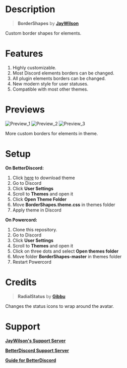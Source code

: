 # Description

> **BorderShapes** by **[JayWilson](https://github.com/JayWilson7)**

Custom border shapes for elements.

# Features

1. Highly customizable.
2. Most Discord elements borders can be changed.
3. All plugin elements borders can be changed.
4. New modern style for user statuses.
5. Compatible with most other themes.

# Previews

![Preview_1](https://github.com/JayWilson7/BorderShapes/raw/master/Previews/Preview_1.png)
![Preview_2](https://github.com/JayWilson7/BorderShapes/raw/master/Previews/Preview_2.png)
![Preview_3](https://github.com/JayWilson7/BorderShapes/raw/master/Previews/Preview_3.png)

More custom borders for elements in theme.

# Setup

**On BetterDiscord:**

1. Click [here](https://betterdiscord.net/ghdl?id=3403) to download theme
2. Go to Discord
3. Click **User Settings** 
4. Scroll to **Themes** and open it
5. Click **Open Theme Folder**
6. Move **BorderShapes.theme.css** in themes folder
7. Apply theme in Discord

**On Powercord:**

1. Clone this repository.
2. Go to Discord
3. Click **User Settings** 
4. Scroll to **Themes** and open it
5. Click on three dots and select **Open themes folder**
6. Move folder **BorderShapes-master** in themes folder
7. Restart Powercord

# Credits

> **RadialStatus** by **[Gibbu](https://github.com/Gibbu)**

Changes the status icons to wrap around the avatar.

# Support

[**JayWilson's Support Server**](https://discord.gg/jT9p33F)

[**BetterDiscord Support Server**](https://discord.gg/0Tmfo5ZbORCRqbAd)

[**Guide for BetterDiscord**](https://0x71.cc/bd/guide/#)
